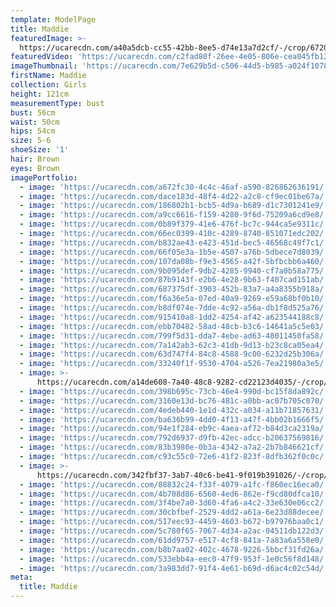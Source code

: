```yaml
---
template: ModelPage
title: Maddie
featuredImage: >-
  https://ucarecdn.com/a40a5dcb-cc55-42bb-8ee5-d74e13a7d2cf/-/crop/6720x3999/0,0/-/preview/
featuredVideo: 'https://ucarecdn.com/c2fad80f-26ee-4e05-806e-cea045fb12d1/'
imageThumbnail: 'https://ucarecdn.com/7e629b5d-c506-44d5-b985-a024f1078dd8/'
firstName: Maddie
collection: Girls
height: 121cm
measurementType: bust
bust: 56cm
waist: 50cm
hips: 54cm
size: 5-6
shoeSize: '1'
hair: Brown
eyes: Brown
imagePortfolio:
  - image: 'https://ucarecdn.com/a672fc30-4c4c-46af-a590-826862636191/'
  - image: 'https://ucarecdn.com/dace183d-48f4-4d22-a2c8-cf9ec01be67a/'
  - image: 'https://ucarecdn.com/186802b1-bcb5-4d9a-b689-d1c7301241e9/'
  - image: 'https://ucarecdn.com/a9cc6616-f159-4280-9f6d-75209a6cd9e8/'
  - image: 'https://ucarecdn.com/0b89f379-41e6-476f-bc7c-944ca5e9311c/'
  - image: 'https://ucarecdn.com/66ec0399-410c-4289-8740-851071edc202/'
  - image: 'https://ucarecdn.com/b832ae43-e423-451d-bec5-46568c49f7c1/'
  - image: 'https://ucarecdn.com/66f05e3a-1b5e-4507-a76b-5dbece7d8039/'
  - image: 'https://ucarecdn.com/107da08b-f9e3-4565-a42f-5bfbcbb6a460/'
  - image: 'https://ucarecdn.com/9b095def-9db2-4285-9940-cf7a0b58a775/'
  - image: 'https://ucarecdn.com/87b9143f-e2b6-4e28-9b63-f407cad151ab/'
  - image: 'https://ucarecdn.com/687375df-3903-452b-83a7-a4a8355b918a/'
  - image: 'https://ucarecdn.com/f6a36e5a-07ed-40a9-9269-e59a68bf0b10/'
  - image: 'https://ucarecdn.com/b8df074e-7dde-4c92-a56a-db1f8d525a76/'
  - image: 'https://ucarecdn.com/915410a8-1dd2-4254-af42-a623544188c8/'
  - image: 'https://ucarecdn.com/ebb70482-58ad-48cb-b3c6-14641a5c5e03/'
  - image: 'https://ucarecdn.com/799f5d31-dda7-4ebe-ad63-48011450fa58/'
  - image: 'https://ucarecdn.com/7a142ab3-62c3-41db-9d13-b23c8ca05ea4/'
  - image: 'https://ucarecdn.com/63d747f4-84c8-4588-9c00-6232d25b306a/'
  - image: 'https://ucarecdn.com/33240f1f-9530-4704-a526-7ea21980a3e5/'
  - image: >-
      https://ucarecdn.com/a14de608-7a40-48c8-9282-cd22123d4035/-/crop/576x300/126,0/-/preview/
  - image: 'https://ucarecdn.com/398b695c-73cb-46e4-990d-bc15f8da892c/'
  - image: 'https://ucarecdn.com/3160e13d-bc76-481c-a0bb-ac07b705c070/'
  - image: 'https://ucarecdn.com/4edeb440-1e1d-432c-a034-a11b71857631/'
  - image: 'https://ucarecdn.com/ba636b99-4dd0-4f13-a47f-4bb02b1666f5/'
  - image: 'https://ucarecdn.com/94e1f284-eb9c-4aea-af72-b84d3ca2319a/'
  - image: 'https://ucarecdn.com/792d6937-d9fb-42ec-adcc-b20637569816/'
  - image: 'https://ucarecdn.com/83b3980e-0b3a-4342-a7a2-2b7b846621cf/'
  - image: 'https://ucarecdn.com/c93c55c0-72e6-41f2-823f-8dfb362f0c0c/'
  - image: >-
      https://ucarecdn.com/342fbf37-3ab7-40c6-be41-9f019b391026/-/crop/704x740/0,0/-/preview/
  - image: 'https://ucarecdn.com/88832c24-f33f-4079-a1fc-f860ec16eca0/'
  - image: 'https://ucarecdn.com/4b708d86-6560-4ed6-862e-f9cd80dfca10/'
  - image: 'https://ucarecdn.com/3f4be7a0-3d60-4fa6-a4c2-33e630e06cc2/'
  - image: 'https://ucarecdn.com/30cbfbef-2529-4dd2-a61a-6e23d88decee/'
  - image: 'https://ucarecdn.com/517eec93-4459-4603-b672-b97976baa0c1/'
  - image: 'https://ucarecdn.com/5c780f65-7067-4d34-a2ac-04511db122d3/'
  - image: 'https://ucarecdn.com/61dd9757-e517-4cf8-841a-7a83a6a558e0/'
  - image: 'https://ucarecdn.com/b8b7aa02-402c-4678-9226-5bbcf31fd26a/'
  - image: 'https://ucarecdn.com/533ebb4a-eec0-47f9-953f-1e0c56f8d148/'
  - image: 'https://ucarecdn.com/3a983dd7-91f4-4e61-b69d-d6ac4c02c54d/'
meta:
  title: Maddie
---
```


